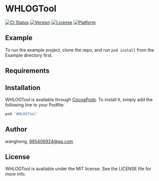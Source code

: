 # WHLOGTool

[![CI Status](https://img.shields.io/travis/wangwei/WHLOGTool.svg?style=flat)](https://travis-ci.org/wangwei/WHLOGTool)
[![Version](https://img.shields.io/cocoapods/v/WHLOGTool.svg?style=flat)](https://cocoapods.org/pods/WHLOGTool)
[![License](https://img.shields.io/cocoapods/l/WHLOGTool.svg?style=flat)](https://cocoapods.org/pods/WHLOGTool)
[![Platform](https://img.shields.io/cocoapods/p/WHLOGTool.svg?style=flat)](https://cocoapods.org/pods/WHLOGTool)

## Example

To run the example project, clone the repo, and run `pod install` from the Example directory first.

## Requirements

## Installation

WHLOGTool is available through [CocoaPods](https://cocoapods.org). To install
it, simply add the following line to your Podfile:

```ruby
pod 'WHLOGTool'
```

## Author

wanghong, 995406924@qq.com

## License

WHLOGTool is available under the MIT license. See the LICENSE file for more info.
